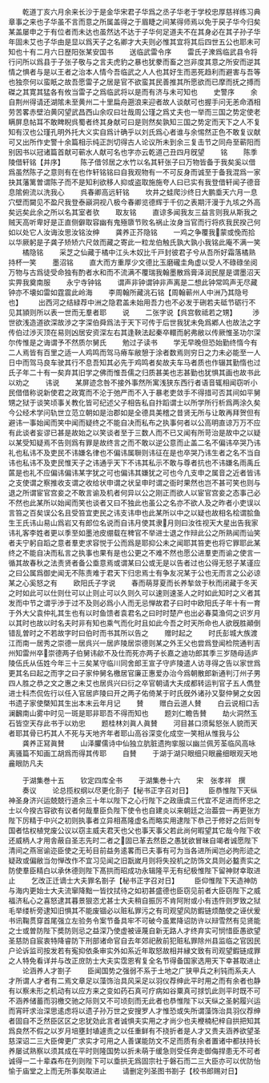 <!-- { "loadSidebar": true } -->
　　乾道丁亥六月余来长沙于是金华宋君子华爲之丞子华老于学校忠厚慈祥练习典章事之来也子华虽不言而意之所属盖得之于眉睫之间某得师焉以免于戻子华今归矣某盖屡申之于有位者而未达也虽然达不达于子华何足道夫不在其身必在其子孙子华年固未艾也子华由是显以爲天子之名卿才大夫则必惟其宜将其后四世五公也耶未可知也十有二月六日歴阳张某安国书
　　送临武雷令序
　　雷氏子潨爲临武县令将行问所以爲县于子张子敬与之言夫虎豹之暴也犹豢而畜之岂非度其意之所安而逆其情之惧者与是以王者之治本人情今吾临武之人人也其好生而恶死趋利而避害与吾等也独奈何以蛮眂之故吾愿雷子之居是官不欲蛮其民善推其所愿欲而已摩而抚之搏而磔之其寛其猛各有攸当雷子之爲临武将以是而有济与未可知也
　　史警序
　　余自荆州得请还湖隂未至黄州二十里扁舟遡浪来迎者故人谈献可也握手问无恙命酒相劳苦畧赤壁泊黄冈望武昌西山余叹曰壮哉周公瑾之爲丈夫也一举而三国之势定使老瞒屏息帖耳不敢睥睨呉蜀者终其身献可曰是则然矣孰知三国之势定而天下之人不复知有汉也公瑾孔明外托大义实自爲计确乎以刘氏爲心者谁与余惕然正色不敢复议献可又出所作史警十余篇相示纯正剀切得古人论议所未到余三复击节之同舟至蕲阳而别因书以冠诸篇首献可蕲水人献可名也字亦云乾道己丑四月旣望
　　铭
　　陈季陵借轩铭【并序】
　　陈子借邻居之水竹以名其轩张子曰万物皆备于我矣奚以借爲虽然陈子之意则有在也作轩铭铭曰自我观物有一不可反身而诚至于备我混爲一家抉其藩篱曽谓陈子而不是知利欲移人抑或盗取施施夸人曰已实有我登借轩闻子德音息隂俯流以洗我心
　　呉春卿高远轩铭
　　坎井之蛙爬沙终日大鹏埀天六月一息穴壁而闚见不盈尺我登泰巓洞视八极今春卿览德辉于千仞之表期汗漫于九垓之外高矣远矣此余之所以名其室者欤
　　取友铭
　　直谅多闻我友三益言则我从斯我之贼天高听卑好是正直侧僻取容幽有鬼殛隳节败名祸止汝身当官而行将疚我民揆己何如以处它人汝诲汝思汝铭汝绅
　　龚养正芥隐铭
　　一鸡之争覆我蒙或俛而拾以华厥躬是子龚子矫矫六尺敛而藏之寄此一粒龙伯触氏孰大孰小我铭此庵不满一笑
　　橘隐铭
　　采芝之仙藏于橘中江头木奴比千戸封彼君子兮从吾所好霜落橘熟持杯一笑
　　墨沼铭
　　直大而方重厚少文德比玉磨礲圭角虚以受人不碌碌坐阅万物与古爲徒受命独有酌者水和而不流满不覆瑞我翰墨散爲膏泽润民屋是谓墨沼天实畀我奠南服
　　永宁寺钟铭
　　谓声非钟谓钟非声离是二想此钟常鸣声无尽藏钟亦不壊如雷如霆震此岭海
　　李周翰所藏洮石铭【周翰蕲州人中洲乃其隐号也】
　　出西河之结緑荐中洲之隐君盖未始用吾力也不必发于硎若夫砥节砺行不见其頴则所以表一世而无羣者耶
　　说
　　二张字说【呉宫敎祗若之甥】
　　渉世欲浅造道欲深故渉之字深伯舜爲法于天下可传于后世我犹未免爲鄕人也故法之字传伯过渉灭顶在易则凶居安资深左右其逢鞅法起秦卒轘而躬弗敝以传厥惟圣功尔深尔传惟是之诲谓予不然质尔舅氏
　　勉过子读书
　　学无早晚但恐始勤终惰今有二人焉皆有百里之适一人鸡鸣而驾马瘠车敝憩于涂者数焉则穷日之力未必能至一人日中而驾马良车驶其行不息吾知其必先于鸡鸣者矣故夫车马者质也作辍其勤惰也过氏子年二十有一矣弃其旧学之佛而惟吾儒之归质甚美也志甚勤也犹惧其画也故书此以劝之
　　讳说
　　某屏迹念咎不接外事然所寓浅狭东西行者语音辄相闻窃听小民借借称说新使君之政寛而不沦于弛严而不入于暴老吏敛手不得措可否其间如平舅甥之狱于谈笑顷事关教化皆可纪述父子相告私自抃蹈谓士以所学所行析爲两涂久矣今公经术学问轨世立范立朝如是治郡如是全德具美稽之昔贤无所与让敢再拜贺但有避讳一事始闻而笑中闻而疑终之不能自决而私布之执事何者以公高明直谅万万不应有此谈者妄谬已甚是故始之以笑谈者至于三数人而不已又闻有所苛治是故中之以疑以某受知疑焉不告则爲有罪是故终言之而不敢以逆公意而止盖二名不偏讳卒哭乃讳礼也私讳不及吏民不讳嫌名律也不偏讳属聨则讳征在是也卒哭乃讳生者之名不当自讳也私讳不及吏民惟天子之讳通乎天下不讳其私示不敢与尊者抗也不讳嫌名雨禹丘蓲是也礼不应偏讳偏讳某字犹之可也偏讳其嫌犹之可也今凢支申之属音之近者皆讳之支使谓之察推收支谓之收给状申谓之状呈申时谓之衙时果然也岂不甚可笑也则与退之所谓宦官宫妾之不敢言谕及机者何异以公之刚正而欲人以宦官宫妾之态事己必不然也此某所以始闻而笑也谈者又曰不独此也虽公之名亦不欲人及之昨者小吏误以言笞之百矣误公名且受笞宜吏民之讳支讳申也此某所以中之以疑也故相名桧谓脍鱼生王氏讳山易山爲岩又有郎位名说而自讳月使其隶月则曰汝徃视天大星出告我家讳礼客李姓者更以季至如墨池皮绷载在稗官不举进士退之作辩此公之所熟闻而讪笑者夫宁躬自蹈之意者羣吏求容悦于公而爲是耶抑公未之闻耶其笞吏也将它罪耶此某终之不能自决而私言之执事也果有是也公更之不难不然也愿公进羣吏而谕之使言一循其故春秋之法责贤者备公埀意焉或谓某曰公或无是以告者过也公得无怒子某谨应之曰公属爲御史闻无不陈责难于君天下归忠焉士有争友况某于公也无而言之公必谅某之心奚怒之有
　　欧阳氏子字说
　　春而萌芽夏而长养揫敛于秋而闭藏于冬天之时如此可以仕则仕可以止则止可以久则久可以速则速圣人之时如此知时之义者其发而中节之谓乎渉于过不及则必爲小人而无忌惮故君子曰时中欧阳氏子年十有一育于外大父袁仲礼其生也有以时鱼馈者袁君名之曰时时楚产也出必春莫渔伺之识岁月以其时也故以时名夫时非有知也乘气而化时且如此今吾之时天所命也人欲旣胜顚倒错乱曽时之不若故字时曰伯时而书其所以告之
　　赠时起之
　　时氏彭城大族渡江而南一居秀之崇德一居呉兴一居庐陵居崇德则某之外王父也尝爲登闻检院通判吉州知雷州卒崇德两子伯舅讳歈不及仕而死亦两子长嘉之迪功郎其季三岁随母适庐陵伍氏从伍姓今年三十三矣某守临川同舍郎王宣子守庐陵遣人访寻得之告以家世爲更其名曰起之而字之曰子家仲舅名檄居官廉正惠爱办治今爲朝散郎新通判汀州子男四人胜之恭之文之惠之未艾也居呉兴曰衍之卒官朝请大夫成都转运判官子五人儁登进士科杰侃佐行以任入官居庐陵曰开之两子佑倚某于时氏旣外诸孙又娶仲舅之女因书遗子家使槩知其生出本末云年月记
　　賛
　　赠白云道人賛
　　白云说相口舌澜飜南山雾中时见一斑是耶非耶吾不得而知也
　　题刘仁瞻告賛
　　劫火洞然玉石皆空天存此书于以劝忠
　　题桂林刘眞人眞賛
　　河目甚口须髯怒张人貌而天者耶其骨已朽其人不死与天地齐年者耶山高谷深变化成空一笑相从惟我与公
　　龚养正冩眞賛
　　山泽臞儒诗中仙独立肮脏遗拘挛服以幽兰佩芳荃临风高咏离骚篇不知画工胡爲而得其传耶
　　自賛
　　于湖于湖只眼细只眼麄细眼观天地麄眼防凡夫











　　于湖集巻十五
　　钦定四库全书
　　于湖集巻十六
　　宋　张孝祥　撰
　　奏议
　　论总揽权纲以尽更化剳子【秘书正字召对日】
　　臣恭惟陛下天纵神圣身济兴运兢兢行道余三十年以陛下之心行陛下之政唐虞三代宜不足进而怀忠之士以今揆古容欲有议者何哉羣臣负陛下使令也自建炎以来朝廷之治葢尝一再更张方陛下厉精于中兴之初则执事者立异相髙隆虚名而略实用逮陛下恭己于修好之后则专国者怙权植党废公议以窃主威夫君天也父也事天事父若此尚何暇望其它哉今陛下收还威柄人才用舎蔽自圣志先时二者之固已革去然臣之愚犹欲冒昧自竭者诚愿陛下清间之燕宻谕迩臣使之无茍目前益务逺畧而已夫事有可为当各进所闻岂必拘形迹之疑政或偏敝当勿惮改作不宜习见闻之旧翫嵗月则将失投机之防饰文具则必盭责实之防使羣臣精白以承休德则陛下髙拱而昭成功永辑隆平无有纪极惟陛下留神财幸取进止
　　乞改正迁谪士大夫罪名劄子【秘书正字召对日】
　　臣仰惟陛下天造神防与海内更始士大夫流窜降黜一皆抆拭待之如初甚盛德也臣窃见前者大臣窃陛下之威福济私心之喜怒逮其暮景狠恣尤甚士大夫稍自振厉不肯阿附或小有违忤则罗致之狱毛举缕析旁逮知旧惧其不能废锢必以赃私罪污之有司观望风防鍜链烦酷使之诬伏爰书讯鞠贯穿首尾强立左验务令案节备具牢不可破今虽累降诏防许以辩雪然有见贤能之士或曽防陛下奬防则忌之益深乃使虚被诬蔑自新无路人才终弃实可悯惜臣愚欲望圣慈防自宸衷特降睿防下刑部诸命官自去年郊祀赦前犯赃私罪除州县监临之官因民户论诉监司按发若有寃抑依条审实外如系近年取怒故相并縁文致有司观望鍜链成罪之人特免看详并与改正庻防士大夫实霑恩宥复全名节得备国家选用天下幸甚取进止
　　论涵养人才劄子
　　臣闻国势之强弱不系于土地之广狭甲兵之利钝而系夫人才所谓人才者有二焉文章足以藻饰治具风采足以羽仪荐绅此平时用之而有余者也静有以察未形之机动有以应方来之变如药石真可疗病如谷粟真可捄饥此则平时既不可不涵养储蓄而羽檄交驰之际则又不可顷刻而无此者也恭惟陛下以天纵之圣躬履兴运而宵旰求治深思逺虑将以遗子孙万世之安搜罗人才惟恐或失所谓藻饰治具羽仪荐绅者固自不乏然臣区区之忠犹効此言者诚惧夫实用之才尚少也夫楩楠杞梓自拱把知其爲良然不假之以岁月培壅封埴遽责之以任重鲜有不挠折者是人才又贵夫涵养欲望圣慈深诏二三大臣俾更广求实才可用之人善谋能防文不足而质有余者置诸中都扶持长养屡试熟察以须其成在平时则隆国势以折未萌于缓急则受任奔走御侮捍患无不可者诚得一二十辈森布在列则陛下可以埀拱无爲固宗社于磐石而二三大臣亦可以优防怡愉于庙堂之上而无所事矣取进止
　　请删定列圣图书劄子【校书郎赐对日】
